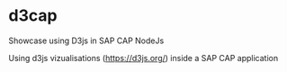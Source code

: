 # d3cap
Showcase using D3js in SAP CAP NodeJs

Using d3js vizualisations (https://d3js.org/) inside a SAP CAP application
